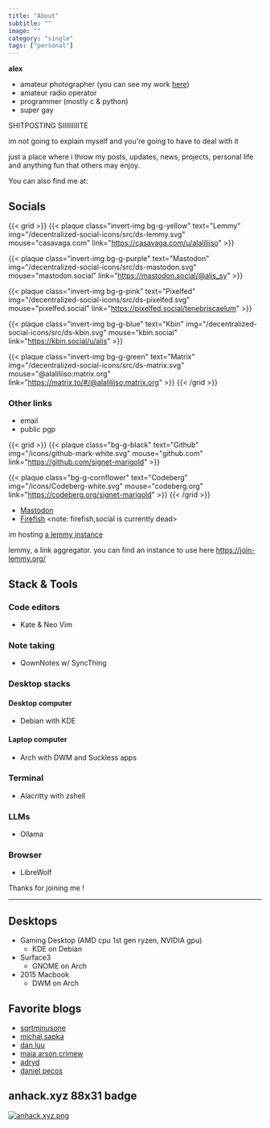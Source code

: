 ```yaml
---
title: "About"
subtitle: ""
image: ""
category: "single"
tags: ["personal"]
---
```

**alex**

- amateur photographer (you can see my work [here](https://pixelfed.social/tenebriscaelum))
- amateur radio operator
- programmer (mostly c & python)
- super gay

SHITPOSTING SIIIIIIIIITE

im not going to explain myself and you're going to have to deal with it

just a place where i throw my posts, updates, news, projects, personal life and anything fun that others may enjoy.

You can also find me at:

## Socials

{{< grid >}}
{{< plaque
	class="invert-img bg-g-yellow"
	text="Lemmy"
	img="/decentralized-social-icons/src/ds-lemmy.svg"
	mouse="casavaga.com"
	link="https://casavaga.com/u/alaliliiso" >}}

{{< plaque
	class="invert-img bg-g-purple"
	text="Mastodon"
	img="/decentralized-social-icons/src/ds-mastodon.svg"
	mouse="mastodon.social"
	link="https://mastodon.social/@alis_sy" >}}

{{< plaque
	class="invert-img bg-g-pink"
	text="Pixelfed"
	img="/decentralized-social-icons/src/ds-pixelfed.svg"
	mouse="pixelfed.social"
	link="https://pixelfed.social/tenebriscaelum" >}}

{{< plaque
	class="invert-img bg-g-blue"
	text="Kbin"
	img="/decentralized-social-icons/src/ds-kbin.svg"
	mouse="kbin.social"
	link="https://kbin.social/u/alis" >}}

{{< plaque
	class="invert-img bg-g-green"
	text="Matrix"
	img="/decentralized-social-icons/src/ds-matrix.svg"
	mouse="@alaliliiso:matrix.org"
	link="https://matrix.to/#/@alaliliiso:matrix.org" >}}
{{< /grid >}}

### Other links

- email
- public pgp

{{< grid >}}
{{< plaque
	class="bg-g-black"
	text="Github"
	img="/icons/github-mark-white.svg"
	mouse="github.com"
	link="https://github.com/signet-marigold" >}}

{{< plaque
	class="bg-g-cornflower"
	text="Codeberg"
	img="/icons/Codeberg-white.svg"
	mouse="codeberg.org"
	link="https://codeberg.org/signet-marigold" >}}
{{< /grid >}}

- [Mastodon](https://mastodon.social/@alis_sy)
- [Firefish](https://firefish.social/@alis) <note: firefish,social is currently dead>

im hosting [a lemmy instance](https://casavaga.com/)

lemmy, a link aggregator.
you can find an instance to use here <https://join-lemmy.org/>

## Stack & Tools

### Code editors

* Kate & Neo Vim

### Note taking

* QownNotes w/ SyncThing

### Desktop stacks

#### Desktop computer

* Debian with KDE

#### Laptop computer

* Arch with DWM and Suckless apps

### Terminal

* Alacritty with zshell

### LLMs

* Ollama

### Browser

* LibreWolf

Thanks for joining me !

---


## Desktops

* Gaming Desktop (AMD cpu 1st gen ryzen, NVIDIA gpu)
	* KDE on Debian
* Surface3
	* GNOME on Arch
* 2015 Macbook
	* DWM on Arch



## Favorite blogs

- [sqrtminusone](https://sqrtminusone.xyz/)
- [michal sapka](https://michal.sapka.me/)
- [dan luu](https://danluu.com/)
- [maia arson crimew](https://maia.crimew.gay/)
- [adryd](https://adryd.com/)
- [daniel pecos](https://danielpecos.com/)


## anhack.xyz 88x31 badge

[![anhack.xyz.png](/badges/anhack.xyz.png)](/badges/anhack.xyz.png)
